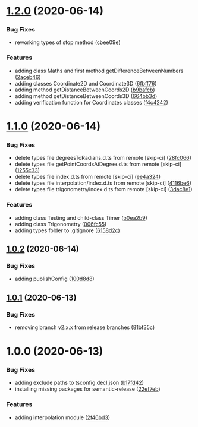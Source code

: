 # [1.2.0](https://github.com/kenift/utility/compare/v1.1.0...v1.2.0) (2020-06-14)


### Bug Fixes

* reworking types of stop method ([cbee09e](https://github.com/kenift/utility/commit/cbee09ebe8d2a8a31686f20a19d4c24f81c19a24))


### Features

* adding class Maths and first method getDifferenceBetweenNumbers ([2aceb46](https://github.com/kenift/utility/commit/2aceb467bc6b66a0683c97b9e105956210491b50))
* adding classes Coordinate2D and Coordinate3D ([6fbff76](https://github.com/kenift/utility/commit/6fbff769141762b8fc52c85f7d4448da2431bf43))
* adding method getDistanceBetweenCoords2D ([b9bafcb](https://github.com/kenift/utility/commit/b9bafcb7dff902c652a728fd15f58782933a2740))
* adding method getDistanceBetweenCoords3D ([664bb3d](https://github.com/kenift/utility/commit/664bb3dc272ed9fcf8ae908e9ab1f289ebb5338b))
* adding verification function for Coordinates classes ([f4c4242](https://github.com/kenift/utility/commit/f4c42426f0d240735e2f509644685b19b5f28901))

# [1.1.0](https://github.com/kenift/utility/compare/v1.0.2...v1.1.0) (2020-06-14)


### Bug Fixes

* delete types file degreesToRadians.d.ts from remote [skip-ci] ([28fc066](https://github.com/kenift/utility/commit/28fc066b049901e4a2e05442c96f46daf9773db1))
* delete types file getPointCoordsAtDegree.d.ts from remote [skip-ci] ([1255c33](https://github.com/kenift/utility/commit/1255c33d551b799afe6be9e70359f2cb04ae5af8))
* delete types file index.d.ts from remote [skip-ci] ([ee4a324](https://github.com/kenift/utility/commit/ee4a324cbee4d0cf17fbb32809f648455e0eb1ff))
* delete types file interpolation/index.d.ts from remote [skip-ci] ([4116be6](https://github.com/kenift/utility/commit/4116be6e5ea3fc8d9a3edd0e31a5825211bd1c6b))
* delete types file trigonometry/index.d.ts from remote [skip-ci] ([3dac8e1](https://github.com/kenift/utility/commit/3dac8e1a462c40c875e32280848b9d9368689399))


### Features

* adding class Testing and child-class Timer ([b0ea2b9](https://github.com/kenift/utility/commit/b0ea2b9a9edffe739c1d0c0ec8557c7f96094e3c))
* adding class Trigonometry ([006fc55](https://github.com/kenift/utility/commit/006fc552bbcc36cb12e8fb559a002cd72a32a4a5))
* adding types folder to .gitignore ([6158d2c](https://github.com/kenift/utility/commit/6158d2c6cfbc019497a7e18ef158a253beb9ef93))

## [1.0.2](https://github.com/kenift/utility/compare/v1.0.1...v1.0.2) (2020-06-14)


### Bug Fixes

* adding publishConfig ([100d8d8](https://github.com/kenift/utility/commit/100d8d851b7703d240ce7deff9fa846ba95047df))

## [1.0.1](https://github.com/kenift/utility/compare/v1.0.0...v1.0.1) (2020-06-13)


### Bug Fixes

* removing branch v2.x.x from release branches ([81bf35c](https://github.com/kenift/utility/commit/81bf35c220cf577bbad0d9a967ad266f1bb2405c))

# 1.0.0 (2020-06-13)


### Bug Fixes

* adding exclude paths to tsconfig.decl.json ([b17fd42](https://github.com/kenift/utility/commit/b17fd42c2d69e9d3b1cfdd06061265cb718cb0cd))
* installing missing packages for semantic-release ([22ef7eb](https://github.com/kenift/utility/commit/22ef7eb6f397542ad4fb68a8eec30ec3cff1d8f9))


### Features

* adding interpolation module ([2f46bd3](https://github.com/kenift/utility/commit/2f46bd3f531108101b2f656109b3e5fc48f15375))
